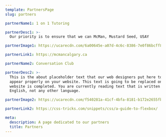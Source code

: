 ```yaml
---
template: PartnersPage
slug: partners

partnerName1: 1 on 1 Tutoring

partnerDesc1: >-
  Our priority is to ensure that we can McMan, Mustard Seed, USAY

partnerImage1: https://ucarecdn.com/6a00645e-a07d-4c6c-8386-7e0f86bcff84/-/crop/1632x1853/0,596/-/preview/

partnerLink1: https://mcmancalgary.ca

partnerName2: Conversation Club

partnerDesc2: >-
  This is the about placeholder text that our web designers put here to make sure words
  appear properly on your website. This text is going to be replaced once the
  website is completed. You are currently reading text that is written in
  English, not any other language.

partnerImage2: https://ucarecdn.com/f540281a-41cf-4bfa-8181-b172e2655fba/-/crop/1632x1777/0,672/-/preview/

partnerLink2: https://css-tricks.com/snippets/css/a-guide-to-flexbox/

meta:
  description: A page dedicated to our partners
  title: Partners
---
```

